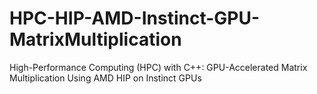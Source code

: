 # HPC-HIP-AMD-Instinct-GPU-MatrixMultiplication
High-Performance Computing (HPC) with C++: GPU-Accelerated Matrix Multiplication Using AMD HIP on Instinct GPUs
